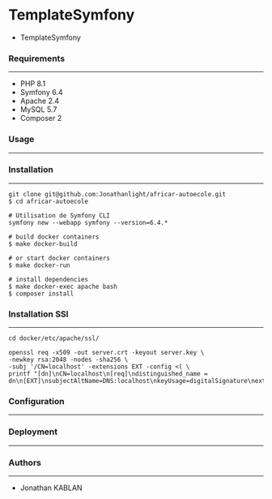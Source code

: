 # TemplateSymfony
- TemplateSymfony

### Requirements
---

- PHP 8.1
- Symfony 6.4 
- Apache 2.4
- MySQL 5.7
- Composer 2

### Usage
---

### Installation
---

```
git clone git@github.com:Jonathanlight/africar-autoecole.git
$ cd africar-autoecole

# Utilisation de Symfony CLI
symfony new --webapp symfony --version=6.4.*

# build docker containers
$ make docker-build

# or start docker containers
$ make docker-run

# install dependencies
$ make docker-exec apache bash
$ composer install
```

### Installation SSl
---
```
cd docker/etc/apache/ssl/

openssl req -x509 -out server.crt -keyout server.key \
-newkey rsa:2048 -nodes -sha256 \
-subj '/CN=localhost' -extensions EXT -config <( \
printf "[dn]\nCN=localhost\n[req]\ndistinguished_name = dn\n[EXT]\nsubjectAltName=DNS:localhost\nkeyUsage=digitalSignature\nextendedKeyUsage=serverAuth")

```

### Configuration
---

### Deployment
---

### Authors
---

- Jonathan KABLAN

